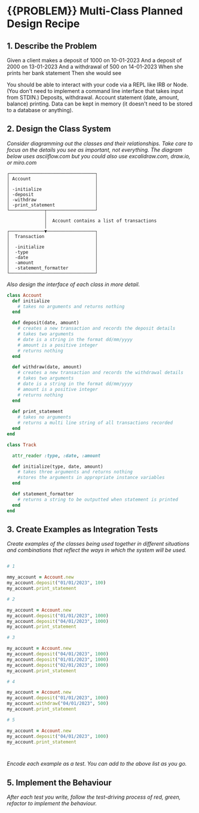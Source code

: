 # {{PROBLEM}} Multi-Class Planned Design Recipe

## 1. Describe the Problem

Given a client makes a deposit of 1000 on 10-01-2023
And a deposit of 2000 on 13-01-2023
And a withdrawal of 500 on 14-01-2023
When she prints her bank statement
Then she would see

You should be able to interact with your code via a REPL like IRB or Node. (You don't need to implement a command line interface that takes input from STDIN.)
Deposits, withdrawal.
Account statement (date, amount, balance) printing.
Data can be kept in memory (it doesn't need to be stored to a database or anything).

## 2. Design the Class System

_Consider diagramming out the classes and their relationships. Take care to
focus on the details you see as important, not everything. The diagram below
uses asciiflow.com but you could also use excalidraw.com, draw.io, or miro.com_

```
┌────────────────────────────────┐
│ Account                        │
│                                │
│ -initialize                    │
│ -deposit                       │
│ -withdraw                      │
│ -print_statement               │
└─────────────┬──────────────────┘
              │
              │  Account contains a list of transactions
              │
┌─────────────▼──────────────────┐
│  Transaction                   │
│                                │
│  -initialize                   │
│  -type                         │
│  -date                         │
│  -amount                       │
│  -statement_formatter          │
└────────────────────────────────┘
```

_Also design the interface of each class in more detail._

```ruby
class Account
  def initialize
    # takes no arguments and returns nothing
  end

  def deposit(date, amount)
    # creates a new transaction and records the deposit details
    # takes two arguments
    # date is a string in the format dd/mm/yyyy
    # amount is a positive integer
    # returns nothing
  end

  def withdraw(date, amount)
    # creates a new transaction and records the withdrawal details
    # takes two arguments
    # date is a string in the format dd/mm/yyyy
    # amount is a positive integer
    # returns nothing
  end
  
  def print_statement
    # takes no arguments
    # returns a multi line string of all transactions recorded
  end
end

class Track

  attr_reader :type, :date, :amount

  def initialize(type, date, amount)
    # takes three arguments and returns nothing
    #stores the arguments in appropriate instance variables
  end

  def statement_formatter
    # returns a string to be outputted when statement is printed
  end
end
```

## 3. Create Examples as Integration Tests

_Create examples of the classes being used together in different situations and
combinations that reflect the ways in which the system will be used._

```ruby

# 1

mmy_account = Account.new
my_account.deposit("01/01/2023", 100)
my_account.print_statement

# 2

my_account = Account.new
my_account.deposit("01/01/2023", 1000)
my_account.deposit("04/01/2023", 1000)
my_account.print_statement

# 3

my_account = Account.new
my_account.deposit("04/01/2023", 1000)
my_account.deposit("01/01/2023", 1000)
my_account.deposit("02/01/2023", 1000)
my_account.print_statement

# 4

my_account = Account.new
my_account.deposit("01/01/2023", 1000)
my_account.withdraw("04/01/2023", 500)
my_account.print_statement

# 5

my_account = Account.new
my_account.deposit("04/01/2023", 1000)
my_account.print_statement




```


_Encode each example as a test. You can add to the above list as you go._

## 5. Implement the Behaviour

_After each test you write, follow the test-driving process of red, green,
refactor to implement the behaviour._